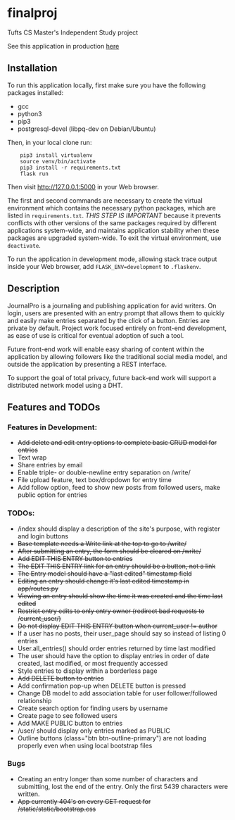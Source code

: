# finalproj

Tufts CS Master's Independent Study project

See this application in production [here](www.thoughtkeeper.me)

## Installation

To run this application locally, first make sure you have the following packages installed:
* gcc
* python3
* pip3
* postgresql-devel (libpq-dev on Debian/Ubuntu)

Then, in your local clone run:

```
    pip3 install virtualenv
    source venv/bin/activate
    pip3 install -r requirements.txt
    flask run
```

Then visit http://127.0.0.1:5000 in your Web browser.

The first and second commands are necessary to create the virtual environment which contains the necessary python packages, which are listed in `requirements.txt`. 
*THIS STEP IS IMPORTANT* because it prevents conflicts with other versions of the same packages required by different applications system-wide, and maintains application stability when these packages are upgraded system-wide.
To exit the virtual environment, use `deactivate`.

To run the application in development mode, allowing stack trace output inside your Web browser, add `FLASK_ENV=development` to `.flaskenv`.

## Description

JournalPro is a journaling and publishing application for avid writers. On login, users are presented with an entry prompt that allows them to quickly and easily make entries separated by the click of a button. Entries are private by default. Project work focused entirely on front-end development, as ease of use is critical for eventual adoption of such a tool.

Future front-end work will enable easy sharing of content within the application by allowing followers like the traditional social media model, and outside the application by presenting a REST interface.

To support the goal of total privacy, future back-end work will support a distributed network model using a DHT. 

## Features and TODOs

### Features in Development:
* ~~Add delete and edit entry options to complete basic CRUD model for entries~~
* Text wrap
* Share entries by email
* Enable triple- or double-newline entry separation on /write/<username> 
* File upload feature, text box/dropdown for entry time
* Add follow option, feed to show new posts from followed users, make public option for entries

### TODOs:
* /index should display a description of the site's purpose, with register and login buttons
* ~~Base template needs a Write link at the top to go to /write/<username>~~
* ~~After submitting an entry, the form should be cleared on /write/<username>~~
* ~~Add EDIT THIS ENTRY button to entries~~
* ~~The EDIT THIS ENTRY link for an entry should be a button, not a link~~
* ~~The Entry model should have a "last edited" timestamp field~~
* ~~Editing an entry should change it's last edited timestamp in app/routes.py~~
* ~~Viewing an entry should show the time it was created and the time last edited~~
* ~~Restrict entry edits to only entry owner (redirect bad requests to /current\_user/<username>)~~
* ~~Do not display EDIT THIS ENTRY button when current\_user != author~~
* If a user has no posts, their user\_page should say so instead of listing 0 entries
* User.all\_entries() should order entries returned by time last modified
* The user should have the option to display entries in order of date created, last modified, or most frequently accessed
* Style entries to display within a borderless page
* ~~Add DELETE button to entries~~
* Add confirmation pop-up when DELETE button is pressed
* Change DB model to add association table for user follower/followed relationship
* Create search option for finding users by username
* Create page to see followed users
* Add MAKE PUBLIC button to entries
* /user/<username> should display only entries marked as PUBLIC
* Outline buttons (class="btn btn-outline-primary") are not loading properly even when using local bootstrap files


### Bugs
* Creating an entry longer than some number of characters and submitting, lost the end of the entry. Only the first 5439 characters were written.
* ~~App currently 404's on every GET request for /static/static/bootstrap.css~~
